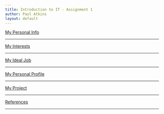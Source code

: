```yaml
---
title: Introduction to IT - Assignment 1
author: Paul Atkins
layout: default
---
```


<!-- References for links -->
[personal_info]:personalinfo "Personal Information"
[interest]:interest "Interests"
[idealjob]:idealjob "My ideal job"
[personalprofile]:personalprofile "Personal Profile"
[project]:project "Project"
[references]:references "References"

[pascal_wiki]: https://en.wikipedia.org/wiki/Pascal_(programming_language) "Pascal"
[c_wiki]: https://en.wikipedia.org/wiki/C_(programming_language) "C Language"
[esta]: https://www.esta.vic.gov.au "Emergency Services Telecommunications Authority"
[oua]: http://www.open.edu.au "Open Universitys Australia"
[googleLink]: https://careers.google.com/jobs/results/82102238182286022/ "Google Software Engineer"

<!-- References for images -->
[googleJob]:img/googleJob.png "Google Software Engineer"
[mbtiResult]:img/mbtiResult.png "MBTI Result"
[bigFiveResult]:img/bigFiveResult.png "Big 5 Result"
[learningStyle]:img/learningStyle.png "Learning style Result"



[My Personal Info][personal_info]

___

[My Interests][interest]

___

[My Ideal Job][idealjob]

___

[My Personal Profile][personalprofile]

___

[My Project][project]

___
[References][references]

___
